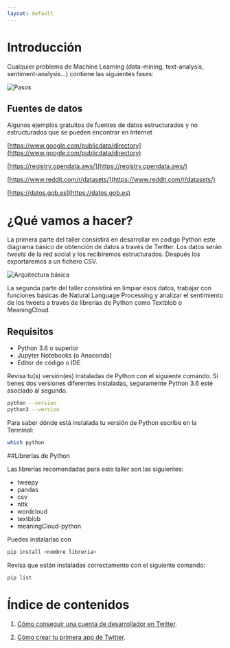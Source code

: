 ```yaml
---
layout: default
---
```


# Introducción

Cualquier problema de Machine Learning (data-mining, text-analysis, sentiment-analysis…) contiene las siguientes fases:

![Pasos](/assets/img/intro_1.png "Pasos")

## Fuentes de datos

Algunos ejemplos gratuitos de fuentes de datos estructurados y no estructurados que se pueden encontrar en Internet

[https://www.google.com/publicdata/directory](https://www.google.com/publicdata/directory)

[https://registry.opendata.aws/](https://registry.opendata.aws/)

[https://www.reddit.com/r/datasets/](https://www.reddit.com/r/datasets/)

[https://datos.gob.es](https://datos.gob.es)

# ¿Qué vamos a hacer?

La primera parte del taller consistirá en desarrollar en codigo Python este diagrama básico de obtención de datos a través de Twitter. Los datos serán _tweets_ de la red social y los recibiremos estructurados. Después los exportaremos a un fichero CSV.

![Arquitectura básica](/assets/img/intro_2.png "Arquitectura básica")

La segunda parte del taller consistirá en limpiar esos datos, trabajar con funciones básicas de Natural Language Processing y analizar el sentimiento de los tweets a través de librerías de Python como Textblob o MeaningCloud.

## Requisitos

* Python 3.6 o superior
* Jupyter Notebooks (o Anaconda)
* Editor de código o IDE
 
Revisa tu(s) versión(es) instaladas de Python con el siguiente comando. Si tienes dos versiones diferentes instaladas, seguramente Python 3.6 esté asociado al segundo.
```bash
python --version
python3 --version
```
Para saber dónde está instalada tu versión de Python escribe en la Terminal:
```bash
which python
```

##Librerías de Python

Las librerías recomendadas para este taller son las siguientes:

* tweepy
* pandas
* csv
* nltk
* wordcloud
* textblob
* meaningCloud-python

Puedes instalarlas con 
```bash
pip install <nombre libreria>
```

Revisa que están instaladas correctamente con el siguiente comando:
```
pip list
```

# Índice de contenidos

1. [Cómo conseguir una cuenta de desarrollador en Twitter](./twitter-account.html).

1. [Cómo crear tu primera app de Twitter](./twitter-app.html).


